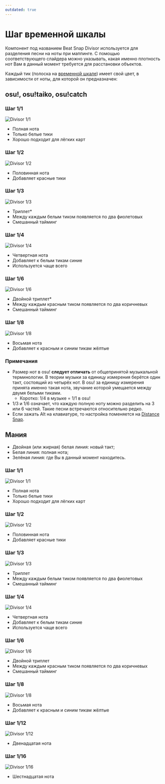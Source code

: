 ```yaml
---
outdated: true
---
```


# Шаг временной шкалы

Компонент под названием Beat Snap Divisor используется для разделения песни на ноты при маппинге. С помощью соответствующего слайдера можно указывать, какая именно плотность нот Вам в данный момент требуется для расстановки объектов.

Каждый тик (полоска на [временно́й шкале](/wiki/Beatmap_Editor/Timelines)) имеет свой цвет, в зависимости от ноты, для которой он предназначен:

## osu!, osu!taiko, osu!catch

### Шаг 1/1

![Divisor 1/1](/wiki/shared/BSD_1_1b.jpg "Divisor 1/1")

- Полная нота
- Только белые тики
- Хорошо подходит для лёгких карт

### Шаг 1/2

![Divisor 1/2](/wiki/shared/BSD_1_2.jpg "Divisor 1/2")

- Половинная нота
- Добавляет красные тики

### Шаг 1/3

![Divisor 1/3](/wiki/shared/BSD_1_3.jpg "Divisor 1/3")

- Триплет*
- Между каждым белым тиком появляется по два фиолетовых
- Смешанный тайминг

### Шаг 1/4

![Divisor 1/4](/wiki/shared/BSD_1_4.jpg "Divisor 1/4")

- Четвертная нота
- Добавляет к белым тикам синие
- Используется чаще всего

### Шаг 1/6

![Divisor 1/6](/wiki/shared/BSD_1_6.jpg "Divisor 1/6")

- Двойной триплет*
- Между каждым красным тиком появляется по два коричневых
- Смешанный тайминг

### Шаг 1/8

![Divisor 1/8](/wiki/shared/BSD_1_8.jpg "Divisor 1/8")

- Восьмая нота
- Добавляет к красным и синим тикам жёлтые

### Примечания

- Размер нот в osu! **следует отличать** от общепринятой музыкальной терминологии. В теории музыки за единицу измерения берётся один такт, состоящий из четырёх нот. В osu! за единицу измерения принята именно такая нота, звучание которой умещается между двумя белыми тиками.
  - Коротко: 1/4 в музыке = 1/1 в osu!
- 1/3 и 1/6 означает, что каждую полную ноту можно разделить на 3 или 6 частей. Такие песни встречаются относительно редко.
- Если зажать Alt на клавиатуре, то настройка поменяется на [Distance Snap](/wiki/Beatmap_Editor/Distance_Snap).

## Мания

- Двойная (или жирная) белая линия: новый такт;
- Белая линия: полная нота;
- Зелёная линия: где Вы в данный момент находитесь.

### Шаг 1/1

![Divisor 1/1](/wiki/shared/1_1_m.jpg "Divisor 1/1")

- Полная нота
- Только белые тики
- Хорошо подходит для лёгких карт

### Шаг 1/2

![Divisor 1/2](/wiki/shared/1_2_m.jpg "Divisor 1/2")

- Половинная нота
- Добавляет красные тики

### Шаг 1/3

![Divisor 1/3](/wiki/shared/1_3_m.jpg "Divisor 1/3")

- Триплет
- Между каждым белым тиком появляется по два фиолетовых
- Смешанный тайминг

### Шаг 1/4

![Divisor 1/4](/wiki/shared/1_4_m.jpg "Divisor 1/4")

- Четвертная нота
- Добавляет к белым тикам синие
- Используется чаще всего

### Шаг 1/6

![Divisor 1/6](/wiki/shared/1_6_m.jpg "Divisor 1/6")

- Двойной триплет
- Между каждым красным тиком появляется по два коричневых
- Смешанный тайминг

### Шаг 1/8

![Divisor 1/8](/wiki/shared/1_8_m.jpg "Divisor 1/8")

- Восьмая нота
- Добавляет к красным и синим тикам жёлтые

### Шаг 1/12

![Divisor 1/12](/wiki/shared/1_12_m.jpg "Divisor 1/12")

- Двенадцатая нота

### Шаг 1/16

![Divisor 1/16](/wiki/shared/1_16_m.jpg "Divisor 1/16")

- Шестнадцатая нота
